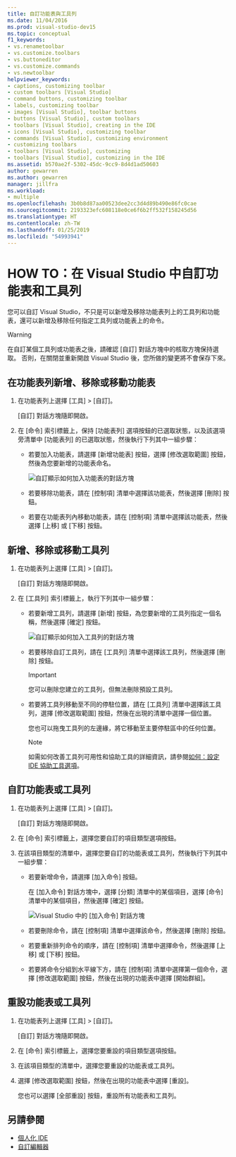 ```yaml
---
title: 自訂功能表與工具列
ms.date: 11/04/2016
ms.prod: visual-studio-dev15
ms.topic: conceptual
f1_keywords:
- vs.renametoolbar
- vs.customize.toolbars
- vs.buttoneditor
- vs.customize.commands
- vs.newtoolbar
helpviewer_keywords:
- captions, customizing toolbar
- custom toolbars [Visual Studio]
- command buttons, customizing toolbar
- labels, customizing toolbar
- images [Visual Studio], toolbar buttons
- buttons [Visual Studio], custom toolbars
- toolbars [Visual Studio], creating in the IDE
- icons [Visual Studio], customizing toolbar
- commands [Visual Studio], customizing environment
- customizing toolbars
- toolbars [Visual Studio], customizing
- toolbars [Visual Studio], customizing in the IDE
ms.assetid: b570ae2f-5302-45dc-9cc9-8d4d1ad50603
author: gewarren
ms.author: gewarren
manager: jillfra
ms.workload:
- multiple
ms.openlocfilehash: 3b0b8d87aa00523dee2cc3d4d89b490e86fc0cae
ms.sourcegitcommit: 2193323efc608118e0ce6f6b2ff532f158245d56
ms.translationtype: HT
ms.contentlocale: zh-TW
ms.lasthandoff: 01/25/2019
ms.locfileid: "54993941"
---
```

# <a name="how-to-customize-menus-and-toolbars-in-visual-studio"></a>HOW TO：在 Visual Studio 中自訂功能表和工具列

您可以自訂 Visual Studio，不只是可以新增及移除功能表列上的工具列和功能表，還可以新增及移除任何指定工具列或功能表上的命令。

> [!WARNING]
> 在自訂某個工具列或功能表之後，請確認 [自訂] 對話方塊中的核取方塊保持選取。 否則，在關閉並重新開啟 Visual Studio 後，您所做的變更將不會保存下來。

## <a name="add-remove-or-move-a-menu-on-the-menu-bar"></a>在功能表列新增、移除或移動功能表

1.  在功能表列上選擇 [工具] > [自訂]。

     [自訂] 對話方塊隨即開啟。

2.  在 [命令] 索引標籤上，保持 [功能表列] 選項按鈕的已選取狀態，以及該選項旁清單中 [功能表列] 的已選取狀態，然後執行下列其中一組步驟：

    -   若要加入功能表，請選擇 [新增功能表] 按鈕，選擇 [修改選取範圍] 按鈕，然後為您要新增的功能表命名。

        ![自訂顯示如何加入功能表的對話方塊](../ide/media/addmenu.png)

    -   若要移除功能表，請在 [控制項] 清單中選擇該功能表，然後選擇 [刪除] 按鈕。

    -   若要在功能表列內移動功能表，請在 [控制項] 清單中選擇該功能表，然後選擇 [上移] 或 [下移] 按鈕。

## <a name="add-remove-or-move-a-toolbar"></a>新增、移除或移動工具列

1.  在功能表列上選擇 [工具] > [自訂]。

     [自訂] 對話方塊隨即開啟。

2.  在 [工具列] 索引標籤上，執行下列其中一組步驟：

    -   若要新增工具列，請選擇 [新增] 按鈕，為您要新增的工具列指定一個名稱，然後選擇 [確定] 按鈕。

        ![自訂顯示如何加入工具列的對話方塊](../ide/media/addtoolbar.png)

    -   若要移除自訂工具列，請在 [工具列] 清單中選擇該工具列，然後選擇 [刪除] 按鈕。

        > [!IMPORTANT]
        > 您可以刪除您建立的工具列，但無法刪除預設工具列。

    -   若要將工具列移動至不同的停駐位置，請在 [工具列] 清單中選擇該工具列，選擇 [修改選取範圍] 按鈕，然後在出現的清單中選擇一個位置。

        您也可以拖曳工具列的左邊緣，將它移動至主要停駐區中的任何位置。

        > [!NOTE]
        > 如需如何改善工具列可用性和協助工具的詳細資訊，請參閱[如何：設定 IDE 協助工具選項](../ide/reference/how-to-set-ide-accessibility-options.md)。

## <a name="customizing_menu">自訂功能表或工具列</a>

1.  在功能表列上選擇 [工具] > [自訂]。

    [自訂] 對話方塊隨即開啟。

2.  在 [命令] 索引標籤上，選擇您要自訂的項目類型選項按鈕。

3.  在該項目類型的清單中，選擇您要自訂的功能表或工具列，然後執行下列其中一組步驟：

    -   若要新增命令，請選擇 [加入命令] 按鈕。

        在 [加入命令] 對話方塊中，選擇 [分類] 清單中的某個項目，選擇 [命令] 清單中的某個項目，然後選擇 [確定] 按鈕。

        ![Visual Studio 中的 [加入命令] 對話方塊](../ide/media/addcommand.png)

    -   若要刪除命令，請在 [控制項] 清單中選擇該命令，然後選擇 [刪除] 按鈕。

    -   若要重新排列命令的順序，請在 [控制項] 清單中選擇命令，然後選擇 [上移] 或 [下移] 按鈕。

    -   若要將命令分組到水平線下方，請在 [控制項] 清單中選擇第一個命令，選擇 [修改選取範圍] 按鈕，然後在出現的功能表中選擇 [開始群組]。

## <a name="reset-a-menu-or-a-toolbar"></a>重設功能表或工具列

1.  在功能表列上選擇 [工具] > [自訂]。

    [自訂] 對話方塊隨即開啟。

2.  在 [命令] 索引標籤上，選擇您要重設的項目類型選項按鈕。

3.  在該項目類型的清單中，選擇您要重設的功能表或工具列。

4.  選擇 [修改選取範圍] 按鈕，然後在出現的功能表中選擇 [重設]。

    您也可以選擇 [全部重設] 按鈕，重設所有功能表和工具列。

## <a name="see-also"></a>另請參閱

- [個人化 IDE](../ide/personalizing-the-visual-studio-ide.md)
- [自訂編輯器](../ide/customizing-the-editor.md)